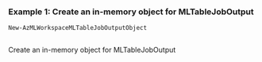 ### Example 1: Create an in-memory object for MLTableJobOutput
```powershell
New-AzMLWorkspaceMLTableJobOutputObject 
```

```output
```

Create an in-memory object for MLTableJobOutput